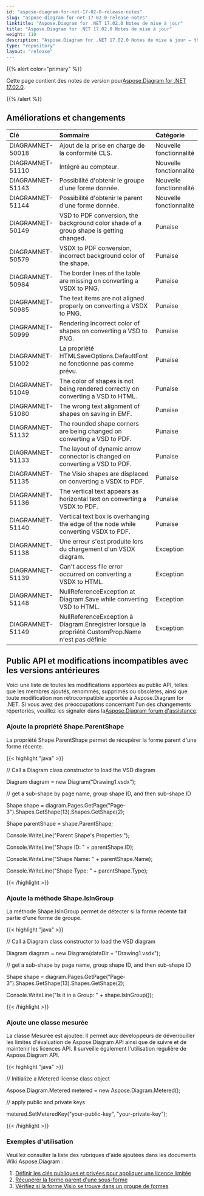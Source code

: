 ```yaml
---
id: "aspose-diagram-for-net-17-02-0-release-notes"
slug: "aspose-diagram-for-net-17-02-0-release-notes"
linktitle: "Aspose.Diagram for .NET 17.02.0 Notes de mise à jour"
title: "Aspose.Diagram for .NET 17.02.0 Notes de mise à jour"
weight: 110
description: "Aspose.Diagram for .NET 17.02.0 Notes de mise à jour – the latest updates and fixes."
type: "repository"
layout: "release"
---
```

{{% alert color="primary" %}} 

Cette page contient des notes de version pour[Aspose.Diagram for .NET 17.02.0](https://www.nuget.org/packages/Aspose.Diagram/17.2.0).

{{% /alert %}} 
## **Améliorations et changements**

|**Clé**|**Sommaire**|**Catégorie**|
|:- |:- |:- |
|DIAGRAMNET-50018|Ajout de la prise en charge de la conformité CLS.|Nouvelle fonctionnalité|
|DIAGRAMNET-51110|Intégré au compteur.|Nouvelle fonctionnalité|
|DIAGRAMNET-51143|Possibilité d'obtenir le groupe d'une forme donnée.|Nouvelle fonctionnalité|
|DIAGRAMNET-51144|Possibilité d'obtenir le parent d'une forme donnée.|Nouvelle fonctionnalité|
|DIAGRAMNET-50149|VSD to PDF conversion, the background color shade of a group shape is getting changed.|Punaise|
|DIAGRAMNET-50579|VSDX to PDF conversion, incorrect background color of the shape.|Punaise|
|DIAGRAMNET-50984|The border lines of the table are missing on converting a VSDX to PNG.|Punaise|
|DIAGRAMNET-50985|The text items are not aligned properly on converting a VSDX to PNG.|Punaise|
|DIAGRAMNET-50999|Rendering incorrect color of shapes on converting a VSD to PNG.|Punaise|
|DIAGRAMNET-51002|La propriété HTMLSaveOptions.DefaultFont ne fonctionne pas comme prévu.|Punaise|
|DIAGRAMNET-51049|The color of shapes is not being rendered correctly on converting a VSD to HTML.|Punaise|
|DIAGRAMNET-51080|The wrong text alignment of shapes on saving in EMF.|Punaise|
|DIAGRAMNET-51132|The rounded shape corners are being changed on converting a VSD to PDF.|Punaise|
|DIAGRAMNET-51133|The layout of dynamic arrow connector is changed on converting a VSD to PDF.|Punaise|
|DIAGRAMNET-51135|The Visio shapes are displaced on converting a VSDX to PDF.|Punaise|
|DIAGRAMNET-51136|The vertical text appears as horizontal text on converting a VSDX to PDF.|Punaise|
|DIAGRAMNET-51140|Vertical text box is overhanging the edge of the node while converting VSDX to PDF.|Punaise|
|DIAGRAMNET-51138|Une erreur s'est produite lors du chargement d'un VSDX diagram.|Exception|
|DIAGRAMNET-51139|Can't access file error occurred on converting a VSDX to HTML.|Exception|
|DIAGRAMNET-51148|NullReferenceException at Diagram.Save while converting VSD to HTML.|Exception|
|DIAGRAMNET-51149|NullReferenceException à Diagram.Enregistrer lorsque la propriété CustomProp.Name n'est pas définie|Exception|
## **Public API et modifications incompatibles avec les versions antérieures**
 Voici une liste de toutes les modifications apportées au public API, telles que les membres ajoutés, renommés, supprimés ou obsolètes, ainsi que toute modification non rétrocompatible apportée à Aspose.Diagram for .NET. Si vous avez des préoccupations concernant l'un des changements répertoriés, veuillez les signaler dans la[Aspose.Diagram forum d'assistance](https://forum.aspose.com/c/diagram/17).
### **Ajoute la propriété Shape.ParentShape**
La propriété Shape.ParentShape permet de récupérer la forme parent d'une forme récente.

{{< highlight "java" >}}

 // Call a Diagram class constructor to load the VSD diagram

Diagram diagram = new Diagram("Drawing1.vsdx");

// get a sub-shape by page name, group shape ID, and then sub-shape ID

Shape shape = diagram.Pages.GetPage("Page-3").Shapes.GetShape(13).Shapes.GetShape(2);

Shape parentShape = shape.ParentShape;

Console.WriteLine("Parent Shape's Properties:");

Console.WriteLine("Shape ID: " + parentShape.ID);

Console.WriteLine("Shape Name: " + parentShape.Name);

Console.WriteLine("Shape Type: " + parentShape.Type);

{{< /highlight >}}
### **Ajoute la méthode Shape.IsInGroup**
La méthode Shape.IsInGroup permet de détecter si la forme récente fait partie d'une forme de groupe.

{{< highlight "java" >}}

 // Call a Diagram class constructor to load the VSD diagram

Diagram diagram = new Diagram(dataDir + "Drawing1.vsdx");

// get a sub-shape by page name, group shape ID, and then sub-shape ID

Shape shape = diagram.Pages.GetPage("Page-3").Shapes.GetShape(13).Shapes.GetShape(2);

Console.WriteLine("Is it in a Group: " + shape.IsInGroup());

{{< /highlight >}}
### **Ajoute une classe mesurée**
La classe Mesurée est ajoutée. Il permet aux développeurs de déverrouiller les limites d'évaluation de Aspose.Diagram API ainsi que de suivre et de maintenir les licences API. Il surveille également l'utilisation régulière de Aspose.Diagram API.

{{< highlight "java" >}}

 // Initialize a Metered license class object

Aspose.Diagram.Metered metered = new Aspose.Diagram.Metered();

// apply public and private keys

metered.SetMeteredKey("your-public-key", "your-private-key");

{{< /highlight >}}
### **Exemples d'utilisation**
Veuillez consulter la liste des rubriques d'aide ajoutées dans les documents Wiki Aspose.Diagram :

1. [Définir les clés publiques et privées pour appliquer une licence limitée](https://docs.aspose.com/diagram/fr/net/licensing/#licensing-setpublicandprivatekeystoapplymeteredlicense)
1. [Récupérer la forme parent d'une sous-forme](https://docs.aspose.com/diagram/fr/net/add-retrieve-copy-and-read-visio-shape-data/#add-retrieve-copyandreadvisioshapedata-retrievetheparentshapeofasub-shape)
1. [Vérifiez si la forme Visio se trouve dans un groupe de formes](https://docs.aspose.com/diagram/net/group-convert-and-verify-shapes/)
